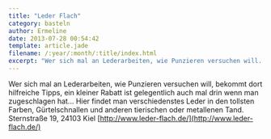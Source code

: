 ```yaml
---
title: "Leder Flach"
category: basteln
author: Ermeline
date: 2013-07-28 00:54:42
template: article.jade
filename: /:year/:month/:title/index.html
excerpt: "Wer sich mal an Lederarbeiten, wie Punzieren versuchen will..."
---
```


Wer sich mal an Lederarbeiten, wie Punzieren versuchen will, bekommt dort hilfreiche Tipps, ein kleiner Rabatt ist gelegentlich auch mal drin wenn man zugeschlagen hat... Hier findet man verschiedenstes Leder in den tollsten Farben, Gürtelschnallen und anderen tierischen oder metallenen Tand. 
Sternstraße 19, 24103 Kiel
[http://www.leder-flach.de/](http://www.leder-flach.de/)
